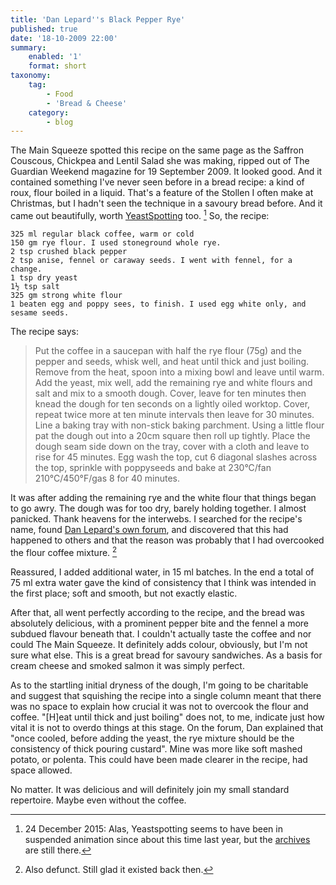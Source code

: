 ```yaml
---
title: 'Dan Lepard''s Black Pepper Rye'
published: true
date: '18-10-2009 22:00'
summary:
    enabled: '1'
    format: short
taxonomy:
    tag:
        - Food
        - 'Bread & Cheese'
    category:
        - blog
---
```


The Main Squeeze spotted this recipe on the same page as the Saffron Couscous, Chickpea and Lentil Salad she was making, ripped out of The Guardian Weekend magazine for 19 September 2009. It looked good. And it contained something I've never seen before in a bread recipe: a kind of roux, flour boiled in a liquid. That's a feature of the Stollen I often make at Christmas, but I hadn't seen the technique in a savoury bread before. And it came out beautifully, worth [YeastSpotting](http://www.wildyeastblog.com/category/yeastspotting/) too. [^1] So, the recipe:

    325 ml regular black coffee, warm or cold  
    150 gm rye flour. I used stoneground whole rye.  
    2 tsp crushed black pepper  
    2 tsp anise, fennel or caraway seeds. I went with fennel, for a change.  
    1 tsp dry yeast  
    1½ tsp salt  
    325 gm strong white flour  
    1 beaten egg and poppy sees, to finish. I used egg white only, and sesame seeds.  

The recipe says:  
> Put the coffee in a saucepan with half the rye flour (75g) and the pepper and seeds, whisk well, and heat until thick and just boiling. Remove from the heat, spoon into a mixing bowl and leave until warm. Add the yeast, mix well, add the remaining rye and white flours and salt and mix to a smooth dough. Cover, leave for ten minutes then knead the dough for ten seconds on a lightly oiled worktop. Cover, repeat twice more at ten minute intervals then leave for 30 minutes. Line a baking tray with non-stick baking parchment. Using a little flour pat the dough out into a 20cm square then roll up tightly. Place the dough seam side down on the tray, cover with a cloth and leave to rise for 45 minutes. Egg wash the top, cut 6 diagonal slashes across the top, sprinkle with poppyseeds and bake at 230°C/fan 210°C/450°F/gas 8 for 40 minutes.



It was after adding the remaining rye and the white flour that things began to go awry. The dough was for too dry, barely holding together. I almost panicked. Thank heavens for the interwebs. I searched for the recipe's name, found [Dan Lepard's own forum](http://www.danlepard.com/forum/viewtopic.php?t=2605&postdays=0&postorder=asc&start=0), and discovered that this had happened to others and that the reason was probably that I had overcooked the flour coffee mixture. [^2]

Reassured, I added additional water, in 15 ml batches. In the end a total of 75 ml extra water gave the kind of consistency that I think was intended in the first place; soft and smooth, but not exactly elastic.

After that, all went perfectly according to the recipe, and the bread was absolutely delicious, with a prominent pepper bite and the fennel a more subdued flavour beneath that. I couldn't actually taste the coffee and nor could The Main Squeeze. It definitely adds colour, obviously, but I'm not sure what else. This is a great bread for savoury sandwiches. As a basis for cream cheese and smoked salmon it was simply perfect.

As to the startling initial dryness of the dough, I'm going to be charitable and suggest that squishing the recipe into a single column meant that there was no space to explain how crucial it was not to overcook the flour and coffee. "[H]eat until thick and just boiling" does not, to me, indicate just how vital it is not to overdo things at this stage. On the forum, Dan explained that "once cooled, before adding the yeast, the rye mixture should be the consistency of thick pouring custard". Mine was more like soft mashed potato, or polenta. This could have been made clearer in the recipe, had space allowed.

No matter. It was delicious and will definitely join my small standard repertoire. Maybe even without the coffee.

[^1]: 24 December 2015: Alas, Yeastspotting seems to have been in suspended animation since about this time last year, but the [archives](http://www.wildyeastblog.com/yeastspotting) are still there.

[^2]: Also defunct. Still glad it existed back then.